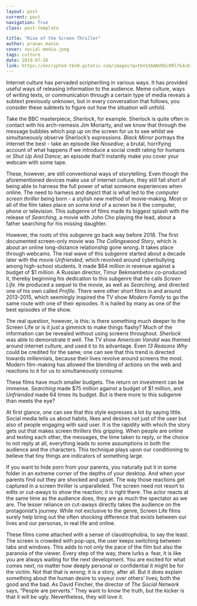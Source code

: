 ```yaml
---
layout: post
current: post
navigation: True
class: post-template

title: "Rise of the Screen Thriller"
author: pranav.manie
cover: social-media.jpeg
tags: culture
date: 2019-07-26
link: https://encrypted-tbn0.gstatic.com/images?q=tbn%3AANd9GcRRl7k4v61uxSOj0EiLUUJCVkaNmlh6h5fiOlakUFrEubt19ehn
---
```

Internet culture has pervaded scriptwriting in various ways. It has provided
useful ways of releasing information to the audience. Meme culture, ways of
writing texts, or communication through a certain type of media reveals a
subtext previously unknown, but in every conversation that follows, you consider
these subtexts to figure out how the situation will unfold.

Take the BBC masterpiece, *Sherlock*, for example. Sherlock is quite often in
contact with his arch-nemesis Jim Moriarty, and we know that through the message
bubbles which pop up on the screen for us to see whilst we simultaneously
observe Sherlock’s expressions. *Black Mirror* portrays the internet the best -
take an episode like *Nosedive*; a brutal, horrifying account of what happens if
we introduce a social credit rating for humans or *Shut Up And Dance*; an
episode that’ll instantly make you cover your webcam with some tape.

These, however, are still conventional ways of storytelling. Even though the
aforementioned devices make use of internet culture, they still fall short of
being able to harness the full power of what someone experiences when online.
The need to harness and depict that is what led to the *computer screen
thriller* being born - a stylish new method of movie-making. Most or all of the
film takes place on some kind of a screen be it the computer, phone or
television. This subgenre of films made its biggest splash with the release of
*Searching*, a movie with John Cho playing the lead, about a father searching
for his missing daughter.

However, the roots of this subgenre go back way before 2018. The first
documented screen-only movie was *The Collingswood Story*, which is about an
online long-distance relationship gone wrong. It takes place through webcams.
The real wave of this subgenre started about a decade later with the movie
*Unfriended*, which revolved around cyberbullying among high-school students. It
made \$64 million in revenue against a budget of \$1 million. A Russian
director, Timur Bekmambetov co-produced it, thereby beginning his dedication to
this subgenre that he calls *Screen Life*. He produced a sequel to the movie, as
well as *Searching,* and directed one of his own called *Profile.* There were
other short films in and around 2013-2015, which seemingly inspired the TV show
*Modern Family* to go the same route with one of their episodes. It is hailed by
many as one of the best episodes of the show.

The real question, however, is this: is there something much deeper to the
Screen Life or is it just a gimmick to make things flashy? Much of the
information can be revealed without using screens throughout. *Sherlock* was
able to demonstrate it well. The TV show *American Vandal* was themed around
internet culture, and used it to its advantage. Even *13 Reasons Why* could be
credited for the same; one can see that this trend is directed towards
millennials, because their lives revolve around screens the most. Modern
film-making has allowed the blending of actions on the web and reactions to it
for us to simultaneously consume.

These films have much smaller budgets. The return on investment can be immense.
*Searching* made \$75 million against a budget of \$1 million, and *Unfriended*
made 64 times its budget. But is there more to this subgenre than meets the eye?

At first glance, one can see that this style expresses a lot by saying little.
Social media tells us about habits, likes and desires not just of the user but
also of people engaging with said user. It is the rapidity with which the story
gets out that makes screen thrillers this gripping. When people are online and
texting each other, the messages, the time taken to reply, or the choice to not
reply at all, everything leads to some assumptions in both the audience and the
characters. This technique plays upon our conditioning to believe that tiny
things are indicators of something large.

If you want to hide porn from your parents, you naturally put it in some folder
in an extreme corner of the depths of your desktop. And when your parents find
out they are shocked and upset. The way those reactions get captured in a screen
thriller is unparalleled. The screen need not resort to edits or cut-aways to
show the reaction; it is right there. The actor reacts at the same time as the
audience does, they are as much the spectator as we are. The lesser reliance on
cut-aways directly takes the audience on the protagonist’s journey. While not
exclusive to the genre, Screen Life films surely help bring out the often
shocking difference that exists between our lives and our personas, in real life
and online.

These films come attached with a sense of claustrophobia, to say the least. The
screen is crowded with pop-ups, the user keeps switching between tabs and
windows. This adds to not only the pace of the film but also the paranoia of the
viewer. Every step of the way, there lurks a  fear, it is like you are always
waiting for the next development. You are excited for what comes next, no matter
how deeply personal or confidential it might be for the victim. Not that that is
wrong; it is a story, after all. But it does explain something about the human
desire to voyeur over others’ lives; both the good and the bad. As David
Fincher, the director of *The Social Network* says, “People are perverts.” They
want to know the truth, but the kicker is that it will be ugly. Nevertheless,
they will love it.
